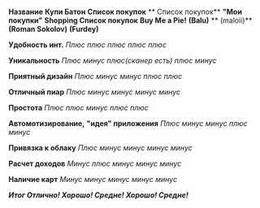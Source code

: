 **Название**		**Купи Батон**		**Список покупок**	 ** Список покупок**	**"Мои покупки"**     **Shopping Список покупок**
					**Buy Me a Pie!**	**(Balu)**	         ** (maloii)**	        **(Roman Sokolov)**	   **(Furdey)**

**Удобность инт.**		*Плюс			плюс				плюс				плюс				плюс*

**Уникальность**		*Плюс			минус				плюс(сканер есть)	плюс				минус*

**Приятный дизайн**		*Плюс			минус				минус				плюс				плюс*

**Отличный пиар**		*Плюс			минус				минус				минус				минус*

**Простота**			*Плюс			плюс				минус				плюс				плюс*

**Автомотизирование,** 
**"идея" приложения**		*Плюс			минус				минус				плюс				минус*

**Привязка к облаку**		*Плюс			минус				минус				минус				минус*

**Расчет доходов**		*Минус			плюс				минус				минус				минус*

**Наличие карт**		*Минус			минус				минус				минус				минус*
	
***Итог					Отлично!		Хорошо!				Средне!				Хорошо!				Средне!***
